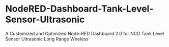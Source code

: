 # NodeRED-Dashboard-Tank-Level-Sensor-Ultrasonic
A Customized and Optimized Node-RED Dashboard 2.0 for NCD Tank Level Sensor Ultrasonic Long Range Wireless
